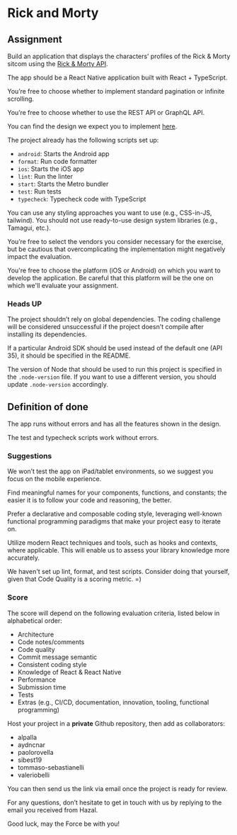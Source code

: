 # Rick and Morty

## Assignment

Build an application that displays the characters’ profiles of the Rick & Morty sitcom using the [Rick & Morty API](https://rickandmortyapi.com/documentation/).

The app should be a React Native application built with React + TypeScript.

You’re free to choose whether to implement standard pagination or infinite scrolling.

You’re free to choose whether to use the REST API or GraphQL API.

You can find the design we expect you to implement [here](https://www.figma.com/file/FXostZn4wrjuNr5W4D5PGA/Rick-and-Morty-(web-responsive)-(Community)?node-id=97%3A196&amp;amp;t=HV2hIQo7VrgnlR1f-1).

The project already has the following scripts set up:

- `android`: Starts the Android app
- `format`: Run code formatter
- `ios`: Starts the iOS app
- `lint`: Run the linter
- `start`: Starts the Metro bundler
- `test`: Run tests
- `typecheck`: Typecheck code with TypeScript

You can use any styling approaches you want to use (e.g., CSS-in-JS, tailwind). You should not use ready-to-use design system libraries (e.g., Tamagui, etc.).

You’re free to select the vendors you consider necessary for the exercise, but be cautious that overcomplicating the implementation might negatively impact the evaluation.

You're free to choose the platform (iOS or Android) on which you want to develop the application. Be careful that this platform will be the one on which we'll evaluate your assignment.

### Heads UP

The project shouldn’t rely on global dependencies. The coding challenge will be considered unsuccessful if the project doesn't compile after installing its dependencies.

If a particular Android SDK should be used instead of the default one (API 35), it should be specified in the README.

The version of Node that should be used to run this project is specified in the `.node-version` file. If you want to use a different version, you should update `.node-version` accordingly.

## Definition of done

The app runs without errors and has all the features shown in the design.

The test and typecheck scripts work without errors.

### Suggestions

We won’t test the app on iPad/tablet environments, so we suggest you focus on the mobile experience.

Find meaningful names for your components, functions, and constants; the easier it is to follow your code and reasoning, the better.

Prefer a declarative and composable coding style, leveraging well-known functional programming paradigms that make your project easy to iterate on.

Utilize modern React techniques and tools, such as hooks and contexts, where applicable. This will enable us to assess your library knowledge more accurately.

We haven't set up lint, format, and test scripts. Consider doing that yourself, given that Code Quality is a scoring metric. =)

### Score

The score will depend on the following evaluation criteria, listed below in alphabetical order:

- Architecture
- Code notes/comments
- Code quality
- Commit message semantic
- Consistent coding style
- Knowledge of React & React Native
- Performance
- Submission time
- Tests
- Extras (e.g., CI/CD, documentation, innovation, tooling, functional programming)

Host your project in a **private** Github repository, then add as collaborators:

- alpalla
- aydncnar
- paolorovella
- sibest19
- tommaso-sebastianelli
- valeriobelli

You can then send us the link via email once the project is ready for review.

For any questions, don’t hesitate to get in touch with us by replying to the email you received from Hazal.

Good luck, may the Force be with you!

